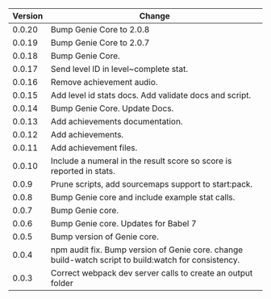
| Version |                                          Change                                           |
|---------|-------------------------------------------------------------------------------------------|
| 0.0.20  | Bump Genie Core to 2.0.8 |
| 0.0.19  | Bump Genie Core to 2.0.7 |
| 0.0.18  | Bump Genie Core. |
| 0.0.17  | Send level ID in level~complete stat.|
| 0.0.16  | Remove achievement audio.|
| 0.0.15  | Add level id stats docs. Add validate docs and script.|
| 0.0.14  | Bump Genie Core. Update Docs. |
| 0.0.13  | Add achievements documentation. |
| 0.0.12  | Add achievements. |
| 0.0.11  | Add achievement files. |
| 0.0.10  | Include a numeral in the result score so score is reported in stats. |
| 0.0.9   | Prune scripts, add sourcemaps support to start:pack. |
| 0.0.8   | Bump Genie core and include example stat calls. |
| 0.0.7   | Bump Genie core. |
| 0.0.6   | Bump Genie core. Updates for Babel 7 |
| 0.0.5   | Bump version of Genie core. |
| 0.0.4   | npm audit fix. Bump version of Genie core. change build-watch script to build:watch for consistency. |
| 0.0.3   | Correct webpack dev server calls to create an output folder |
